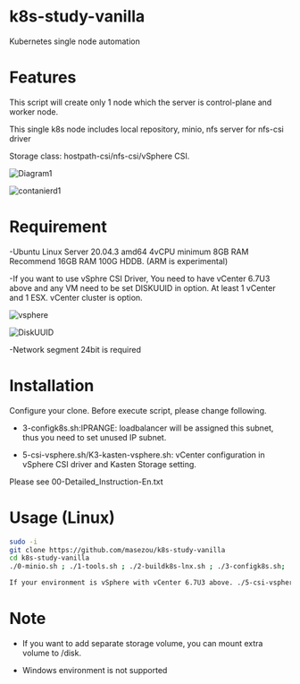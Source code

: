 # k8s-study-vanilla
Kubernetes single node automation

# Features

This script will create only 1 node which the server is control-plane and worker node.

This single k8s node includes local repository, minio, nfs server for nfs-csi driver

Storage class: hostpath-csi/nfs-csi/vSphere CSI. 

![Diagram1](https://user-images.githubusercontent.com/624501/140580948-258eb6a8-dbc4-42ff-8337-0e044d416a42.jpeg)

![contanierd1](https://user-images.githubusercontent.com/624501/141034401-efa5c990-212b-4591-847e-e85ab53c16c8.jpeg)

# Requirement

-Ubuntu Linux Server 20.04.3 amd64 4vCPU minimum 8GB RAM Recommend 16GB RAM 100G HDDB. (ARM is experimental)

-If you want to use vSphre CSI Driver, You need to have vCenter 6.7U3 above and any VM need to be set DISKUUID in option. At least 1 vCenter and 1 ESX. vCenter cluster is option.

![vsphere](https://user-images.githubusercontent.com/624501/140580806-104d5fb6-3c94-40fe-8f9c-1af4c85f9af1.png)

![DiskUUID](https://user-images.githubusercontent.com/624501/140580848-8a36ba87-3fa8-4ae2-b41d-9abfe690216c.png)

-Network segment 24bit is required

# Installation

Configure your clone. Before execute script, please change following.

* 3-configk8s.sh:IPRANGE: loadbalancer will be assigned this subnet, thus you need to set unused IP subnet.

* 5-csi-vsphere.sh/K3-kasten-vsphere.sh: vCenter configuration in vSphere  CSI driver and Kasten Storage setting.

Please see 00-Detailed_Instruction-En.txt



# Usage (Linux)

```bash
sudo -i
git clone https://github.com/masezou/k8s-study-vanilla
cd k8s-study-vanilla
./0-minio.sh ; ./1-tools.sh ; ./2-buildk8s-lnx.sh ; ./3-configk8s.sh; ./4-csi-storage.sh

If your environment is vSphere with vCenter 6.7U3 above. ./5-csi-vsphere.sh
```

# Note

* If you want to add separate storage volume, you can mount extra volume to /disk.

* Windows environment is not supported

